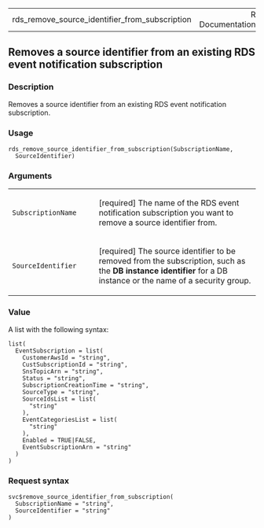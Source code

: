 <table style="width: 100%;">
<tbody>
<tr class="odd">
<td>rds_remove_source_identifier_from_subscription</td>
<td style="text-align: right;">R Documentation</td>
</tr>
</tbody>
</table>

## Removes a source identifier from an existing RDS event notification subscription

### Description

Removes a source identifier from an existing RDS event notification
subscription.

### Usage

    rds_remove_source_identifier_from_subscription(SubscriptionName,
      SourceIdentifier)

### Arguments

<table>
<colgroup>
<col style="width: 35%" />
<col style="width: 65%" />
</colgroup>
<tbody>
<tr class="odd">
<td><code
id="rds_remove_source_identifier_from_subscription_:_SubscriptionName">SubscriptionName</code></td>
<td><p>[required] The name of the RDS event notification subscription
you want to remove a source identifier from.</p></td>
</tr>
<tr class="even">
<td><code
id="rds_remove_source_identifier_from_subscription_:_SourceIdentifier">SourceIdentifier</code></td>
<td><p>[required] The source identifier to be removed from the
subscription, such as the <strong>DB instance identifier</strong> for a
DB instance or the name of a security group.</p></td>
</tr>
</tbody>
</table>

### Value

A list with the following syntax:

    list(
      EventSubscription = list(
        CustomerAwsId = "string",
        CustSubscriptionId = "string",
        SnsTopicArn = "string",
        Status = "string",
        SubscriptionCreationTime = "string",
        SourceType = "string",
        SourceIdsList = list(
          "string"
        ),
        EventCategoriesList = list(
          "string"
        ),
        Enabled = TRUE|FALSE,
        EventSubscriptionArn = "string"
      )
    )

### Request syntax

    svc$remove_source_identifier_from_subscription(
      SubscriptionName = "string",
      SourceIdentifier = "string"
    )
